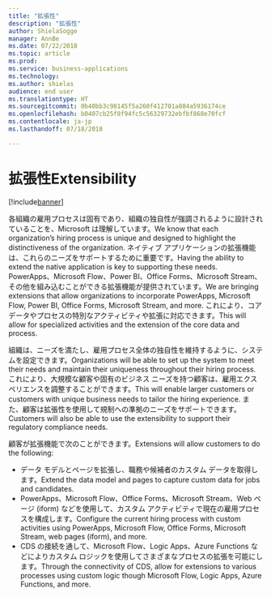 ```yaml
---
title: "拡張性"
description: "拡張性"
author: ShielaSogge
manager: AnnBe
ms.date: 07/22/2018
ms.topic: article
ms.prod: 
ms.service: business-applications
ms.technology: 
ms.author: shielas
audience: end user
ms.translationtype: HT
ms.sourcegitcommit: 0b40bb3c98145f5a260f412701a884a5936174ce
ms.openlocfilehash: b0407cb25f8f94fc5c56329732ebfbf868e70fcf
ms.contentlocale: ja-jp
ms.lasthandoff: 07/18/2018

---
```


# <a name="extensibility"></a><span data-ttu-id="45d1d-103">拡張性</span><span class="sxs-lookup"><span data-stu-id="45d1d-103">Extensibility</span></span>

[!include[banner](../../../includes/banner.md)]


<span data-ttu-id="45d1d-104">各組織の雇用プロセスは固有であり、組織の独自性が強調されるように設計されていることを、Microsoft は理解しています。</span><span class="sxs-lookup"><span data-stu-id="45d1d-104">We know that each organization’s hiring process is unique and designed to highlight the distinctiveness of the organization.</span></span> <span data-ttu-id="45d1d-105">ネイティブ アプリケーションの拡張機能は、これらのニーズをサポートするために重要です。</span><span class="sxs-lookup"><span data-stu-id="45d1d-105">Having the ability to extend the native application is key to supporting these needs.</span></span> <span data-ttu-id="45d1d-106">PowerApps、Microsoft Flow、Power BI、Office Forms、Microsoft Stream、その他を組み込むことができる拡張機能が提供されています。</span><span class="sxs-lookup"><span data-stu-id="45d1d-106">We are bringing extensions that allow organizations to incorporate PowerApps, Microsoft Flow, Power BI, Office Forms, Microsoft Stream, and more.</span></span> <span data-ttu-id="45d1d-107">これにより、コア データやプロセスの特別なアクティビティや拡張に対応できます。</span><span class="sxs-lookup"><span data-stu-id="45d1d-107">This will allow for specialized activities and the extension of the core data and process.</span></span>

<span data-ttu-id="45d1d-108">組織は、ニーズを満たし、雇用プロセス全体の独自性を維持するように、システムを設定できます。</span><span class="sxs-lookup"><span data-stu-id="45d1d-108">Organizations will be able to set up the system to meet their needs and maintain their uniqueness throughout their hiring process.</span></span> <span data-ttu-id="45d1d-109">これにより、大規模な顧客や固有のビジネス ニーズを持つ顧客は、雇用エクスペリエンスを調整することができます。</span><span class="sxs-lookup"><span data-stu-id="45d1d-109">This will enable larger customers or customers with unique business needs to tailor the hiring experience.</span></span> <span data-ttu-id="45d1d-110">また、顧客は拡張性を使用して規制への準拠のニーズをサポートできます。</span><span class="sxs-lookup"><span data-stu-id="45d1d-110">Customers will also be able to use the extensibility to support their regulatory compliance needs.</span></span>

<span data-ttu-id="45d1d-111">顧客が拡張機能で次のことができます。</span><span class="sxs-lookup"><span data-stu-id="45d1d-111">Extensions will allow customers to do the following:</span></span>

-   <span data-ttu-id="45d1d-112">データ モデルとページを拡張し、職務や候補者のカスタム データを取得します。</span><span class="sxs-lookup"><span data-stu-id="45d1d-112">Extend the data model and pages to capture custom data for jobs and candidates.</span></span>
-   <span data-ttu-id="45d1d-113">PowerApps、Microsoft Flow、Office Forms、Microsoft Stream、Web ページ (iform) などを使用して、カスタム アクティビティで現在の雇用プロセスを構成します。</span><span class="sxs-lookup"><span data-stu-id="45d1d-113">Configure the current hiring process with custom activities using PowerApps, Microsoft Flow, Office Forms, Microsoft Stream, web pages (iform), and more.</span></span>
-   <span data-ttu-id="45d1d-114">CDS の接続を通して、Microsoft Flow、Logic Apps、Azure Functions などによりカスタム ロジックを使用してさまざまなプロセスの拡張を可能にします。</span><span class="sxs-lookup"><span data-stu-id="45d1d-114">Through the connectivity of CDS, allow for extensions to various processes using custom logic though Microsoft Flow, Logic Apps, Azure Functions, and more.</span></span>

<!--
## Who uses this feature
This feature is mainly used by admins and key recruiting personnel.
## Setup required
Extensibility is all about setup and configuration. This feature enables many
more options to be used in application setup.
## Availability
Cloud
## Regional availability
Global
-->

